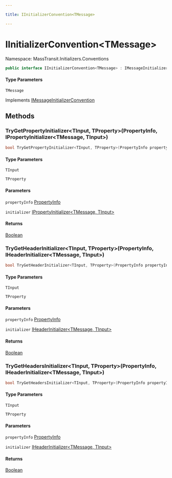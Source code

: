```yaml
---

title: IInitializerConvention<TMessage>

---
```


# IInitializerConvention\<TMessage\>

Namespace: MassTransit.Initializers.Conventions

```csharp
public interface IInitializerConvention<TMessage> : IMessageInitializerConvention
```

#### Type Parameters

`TMessage`<br/>

Implements [IMessageInitializerConvention](../masstransit-initializers-conventions/imessageinitializerconvention)

## Methods

### **TryGetPropertyInitializer\<TInput, TProperty\>(PropertyInfo, IPropertyInitializer\<TMessage, TInput\>)**

```csharp
bool TryGetPropertyInitializer<TInput, TProperty>(PropertyInfo propertyInfo, out IPropertyInitializer<TMessage, TInput> initializer)
```

#### Type Parameters

`TInput`<br/>

`TProperty`<br/>

#### Parameters

`propertyInfo` [PropertyInfo](https://learn.microsoft.com/en-us/dotnet/api/system.reflection.propertyinfo)<br/>

`initializer` [IPropertyInitializer\<TMessage, TInput\>](../masstransit-initializers/ipropertyinitializer-2)<br/>

#### Returns

[Boolean](https://learn.microsoft.com/en-us/dotnet/api/system.boolean)<br/>

### **TryGetHeaderInitializer\<TInput, TProperty\>(PropertyInfo, IHeaderInitializer\<TMessage, TInput\>)**

```csharp
bool TryGetHeaderInitializer<TInput, TProperty>(PropertyInfo propertyInfo, out IHeaderInitializer<TMessage, TInput> initializer)
```

#### Type Parameters

`TInput`<br/>

`TProperty`<br/>

#### Parameters

`propertyInfo` [PropertyInfo](https://learn.microsoft.com/en-us/dotnet/api/system.reflection.propertyinfo)<br/>

`initializer` [IHeaderInitializer\<TMessage, TInput\>](../masstransit-initializers/iheaderinitializer-2)<br/>

#### Returns

[Boolean](https://learn.microsoft.com/en-us/dotnet/api/system.boolean)<br/>

### **TryGetHeadersInitializer\<TInput, TProperty\>(PropertyInfo, IHeaderInitializer\<TMessage, TInput\>)**

```csharp
bool TryGetHeadersInitializer<TInput, TProperty>(PropertyInfo propertyInfo, out IHeaderInitializer<TMessage, TInput> initializer)
```

#### Type Parameters

`TInput`<br/>

`TProperty`<br/>

#### Parameters

`propertyInfo` [PropertyInfo](https://learn.microsoft.com/en-us/dotnet/api/system.reflection.propertyinfo)<br/>

`initializer` [IHeaderInitializer\<TMessage, TInput\>](../masstransit-initializers/iheaderinitializer-2)<br/>

#### Returns

[Boolean](https://learn.microsoft.com/en-us/dotnet/api/system.boolean)<br/>
